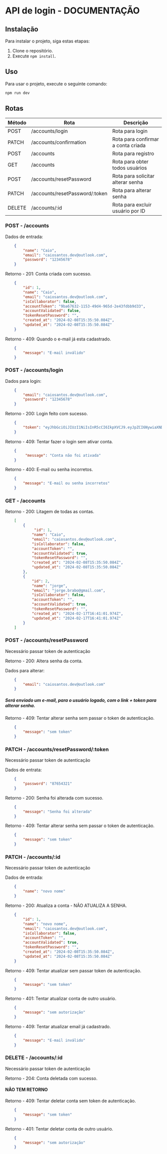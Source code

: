 # API de login - DOCUMENTAÇÃO

## Instalação

Para instalar o projeto, siga estas etapas:

1. Clone o repositório.
2. Execute `npm install`.

## Uso

Para usar o projeto, execute o seguinte comando:

```bash
npm run dev
```

## Rotas

| Método | Rota                             | Descrição                            |
| ------ | ------------------------         | ------------------------------------ |
| POST   | /accounts/login                  | Rota para login                      |
| PATCH  | /accounts/confirmation           | Rota para confirmar a conta criada   |
| POST   | /accounts                        | Rota para registro                   |
| GET    | /accounts                        | Rota para obter todos usuários       |
| POST   | /accounts/resetPassword          | Rota para solicitar alterar senha    |
| PATCH  | /accounts/resetPassword/:token   | Rota para alterar senha              |
| DELETE | /accounts/:id                    | Rota para excluir usuário por ID     |

### POST - /accounts

Dados de entrada:

```json
    {
        "name": "Caio",
        "email": "caiosantos.dev@outlook.com",
        "password": "12345678"
    }
```

Retorno - 201:
Conta criada com sucesso.

```json
    {
        "id": 1,
        "name": "Caio",
        "email": "caiosantos.dev@outlook.com",
        "isCollaborator": false,
        "accountToken": "9ba67632-1153-49d4-965d-2e43fdbb9d33",
        "accountValidated": false,
        "tokenResetPassword": "",
        "created_at": "2024-02-08T15:35:50.084Z",
        "updated_at": "2024-02-08T15:35:50.084Z"
    }
```

Retorno - 409:
Quando o e-mail já esta cadastrado.

```json
    {
        "message": "E-mail inválido"
    }
```

### POST - /accounts/login

Dados para login:

```json
    {
        "email": "caiosantos.dev@outlook.com",
        "password": "12345678"
    }
```

Retorno - 200:
Login feito com sucesso.

```json
    {
        "token": "eyJhbGciOiJIUzI1NiIsInR5cCI6IkpXVCJ9.eyJpZCI6NywiaXNDb2xsYWJvcmF0b3IiOmZhbHNlLCJpYXQiOjE3MDc0MDk0NjIsImV4cCI6MTcwNzQyNzQ2Mn0.jxYvQTFmA9QliVFoVzPfsCmuCvoBs2ZsdUO9RhD0bfc"
    }
```

Retorno - 409:
Tentar fazer o login sem ativar conta.

```json
    {
         "message": "Conta não foi ativada"
    }
```

Retorno - 400:
E-mail ou senha incorretos.

```json
    {
        "message": "E-mail ou senha incorretos"
    }
```

### GET - /accounts

Retorno - 200:
Litagem de todas as contas.

```json
    [
        {
             "id": 1,
            "name": "Caio",
            "email": "caiosantos.dev@outlook.com",
            "isCollaborator": false,
            "accountToken": "",
            "accountValidated": true,
            "tokenResetPassword": "",
            "created_at": "2024-02-08T15:35:50.084Z",
            "updated_at": "2024-02-08T15:35:50.084Z"
        },
        {
            "id": 2,
            "name": "jorge",
            "email": "jorge.brabo@gmail.com",
            "isCollaborator": false,
            "accountToken": "",
            "accountValidated": true,
            "tokenResetPassword": "",
            "created_at": "2024-02-17T16:41:01.974Z",
            "updated_at": "2024-02-17T16:41:01.974Z"
        }
    ]
```

### POST - /accounts/resetPassword

<span>Necessário passar token de autenticação</span>

Retorno - 200:
Altera senha da conta.

Dados para alterar:

```json
    {
        "email": "caiosantos.dev@outlook.com"
    }
```

<h5> Será enviado um e-mail, para o usuário logado, com o link + token para alterar senha. </h5>

Retorno - 409:
Tentar alterar senha sem passar o token de autenticação.

```json
    {
        "message": "sem token"
    }
```

### PATCH - /accounts/resetPassword/:token

<span>Necessário passar token de autenticação</span>

Dados de entrata:

```json
    {
        "password": "87654321"
    }
```

Retorno - 200:
Senha foi alterada com sucesso.
```json
    {
        "message": "Senha foi alterada"
    }
```

Retorno - 409:
Tentar alterar senha sem passar o token de autenticação.

```json
    {
        "message": "sem token"
    }
```

### PATCH - /accounts/:id

<span>Necessário passar token de autenticação</span>

Dados de entrada:

```json
    {
        "name": "novo nome"
    }
```

Retorno - 200:
Atualiza a conta - NÂO ATUALIZA A SENHA.

```json
    {
        "id": 1,
        "name": "novo nome",
        "email": "caiosantos.dev@outlook.com",
        "isCollaborator": false,
        "accountToken": "",
        "accountValidated": true,
        "tokenResetPassword": "",
        "created_at": "2024-02-08T15:35:50.084Z",
        "updated_at": "2024-02-08T15:35:50.084Z"
    }
```

Retorno - 409:
Tentar atualizar sem passar token de autenticação.

```json
    {
        "message": "sem token"
    }
```

Retorno - 401:
Tentar atualizar conta de outro usuário.

```json
    {
        "message": "sem autorização"
    }
```

Retorno - 409:
Tentar atualizar email já cadastrado.

```json
    {
        "message": "E-mail inválido"
    }
```

### DELETE - /accounts/:id

<span>Necessário passar token de autenticação</span>

Retorno - 204:
Conta deletada com sucesso.

#### NÂO TEM RETORNO

Retorno - 409:
Tentar deletar conta sem token de autenticação.

```json
    {
        "message": "sem token"
    }
```

Retorno - 401:
Tentar deletar conta de outro usuário.

```json
    {
        "message": "sem autorização"
    }
```
